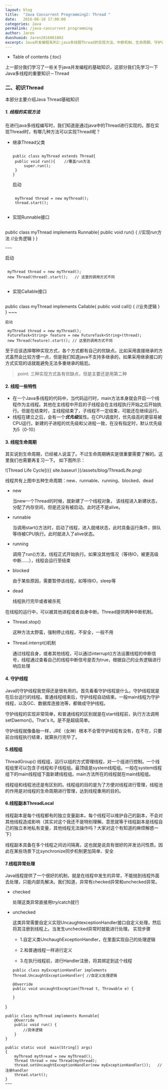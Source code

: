 ```yaml
---
layout: blog
title:  "Java Concurrent Programming2: Thread "
date:   2016-06-18 17:00:00
categories: Java
permalink: /java-concurrent programming
author: Jaren
duoshuoid: Jaren2016061802
excerpt: Java并发编程系列2:java多线程Thread的实现方法、中断机制、生命周期、守护进程等
---
```


* Table of contents
{:toc}



上一部分我们学习了一些关于java并发编程的基础知识，这部分我们先学习一下Java多线程的重要知识－Thread

###	二、初识Thread
 本部分主要介绍Java Thread基础知识

##### 1. 线程的实现方法

 在进行java多线程编写时，我们知道是通过java中的Thread进行实现的。那在实现Thread时，有哪几种方法可以实现Thread呢？

* 继承Thread父类
   
   ~~~
   
   public class myThread extends Thread{
   	public void run(){    //覆盖run方法
   		super.run();
   	}
   }
   
   ~~~
   
   启动
   
   ~~~
   
    myThread thread = new myThread();
    thread.start();
    
   ~~~
   
* 实现Runnable接口

	~~~
	
public class myThread implements Runnable{
        public void run() {   //实现run方法
            //业务逻辑
        }
    }
    
	~~~
	
   启动
   
   ~~~
   
    myThread thread = new myThread();
    new Thread(thread).start();   // 这里的调用方式不同
    
   ~~~


* 实现Callable接口
	
	~~~
public class myThread implements Callable<String>{
        public void call() {
            //业务逻辑
        }
    }
    ~~~
    
    启动
   
   ~~~
	myThread thread = new myThread();
    FutureTask<String> feature = new FutureTask<String>(thread);
    new Thread(feature).start(); // 这里的调用方式不同
   ~~~

至于应该选择哪种实现方式，各个方式都有自己的优缺点。比如采用直接继承的方式虽然会比较方便一点，但是我们知道java不支持多继承的，如果采用继承接口的方式实现的话就能避免无法多重继承的尴尬。
 
>point: 三种实现方式各有优缺点，但是主要还是用第二种

#### 2. 线程一些特性

* 在一个Java多线程的代码中，当代码运行时，main方法本身就会开启一个线程作为主线程。其他在主线程中开启的子线程会在主线程执行开始之后开始执行。但是在结束时，主线程结束了，子线程不一定结束，可能还在继续运行。
* 线程在建立之后，会有一个***优先级***属性。在CPU调度时，优先级高的更容易被CPU运行。新建的子进程的优先级和父进程一致，在没有指定时，默认优先级为5（0-10） 

#### 3. 线程生命周期

其实说到生命周期，已经被人说滥了。不过生命周期确实是很重要需要了解的。这里我们也需要再复习一下。
如下图所示：

![Thread Life Cycle]({{ site.baseurl }}/assets/blog/ThreadLife.png)

线程共有上图中五种生命周期：new、runnable、running、blocked、dead

* new

	当new一个Thread的时候，就新建了一个线程对象， 该线程进入新建状态，分配了内存空间，但是还没有被启动。此时还不是alive。

* runnable

	当调用start()方法时，启动了线程，进入就绪状态，此时具备运行条件，排队等待被CPU执行。此时就进入了alive状态。

* running

	调用了run()方法，线程正式开始执行。如果没其他情况（等待IO，被更高级中断……），线程会运行至结束

* blocked

	由于某些原因，需要暂停该线程，如等待IO，sleep等

* dead

	线程执行完毕或者被杀死
	
在线程的运行中，可以被其他进程或者自身中断。Thread提供两种中断机制。

* Thread.stop()

	这种方法太野蛮，强制停止线程，不安全，一般不用

* Thread.interrpt()机制

	通过线程自身，或者其他线程，可以通过interrupt()方法设置线程的中断信号，线程通过查看自己的线程中断信号是否为true，根据自己的业务逻辑进行响应处理
	
	
	
#### 4. 守护线程

Java的守护线程我觉得还是很有用的。首先看看守护线程是什么。守护线程就是在后台运行的线程。普通线程结束后，守护线程自动结束。一般main线程为守护线程，以及GC、数据库连接池等，都做成守护线程。

守护线程的实现非常简单，和普通线程的区别就是在start线程前，执行方法调用setDaemon()。That's it。是不是超级简单。

守护线程就像备胎一样，JRE（女神）根本不会管守护线程有没有，在不在，只要前台线程执行结束，就算执行完毕了。

#### 5.线程组

ThreadGroup() 线程组，运行以组的方式管理线程，对一个组进行控制。一个线程组里可以包含子线程和子线程组。最顶级是system线程组。一般在system线程组下的main线程组下面新建线程组。main方法所在的线程就在main线程组。

线程组和线程池还是有区别的。线程组的目的是为了方便对线程进行管理，线程池的作用是对线程的生命周期进行管理，达到线程重用的目的。

#### 6.线程副本ThreadLocal

线程副本是每个线程都有的独立变量副本。每个线程可以维护自己的副本，不会对其他线程造成影响（其实对这个我还不是特别理解。意思就等于线程副本是线程自己的独立本地私有变量，其他线程无法操作吗？大家对这个有知道的麻烦解惑一下）

线程副本具备在多个线程之间访问隔离，这也就是说具有很好的并发访问性质。因此在某些场景下比synchronize同步机制更加简单、安全

#### 7.线程异常处理

Java线程提供了一个很好的机制，就是在线程中发生的异常，不能抛到线程外面去处理，只能内部先解决。我们知道，异常有checked异常和unchecked异常。

* checked

	处理这类异常直接用try/catch就行

* unchecked

	这类异常需要自定义实现UncaughtexceptionHandler接口自定义处理，然后将其注册到线程上。当发生unchecked异常时就能进行处理。
	实现步骤
	
	* 1.自定义类UnchaughExceptionHandler，在里面实现自己的处理逻辑
	
	* 2.和普通线程一样进行定义
	
	* 3.在执行线程前，进行Handler注册，将其绑定到这个线程
	
	
	~~~
	public class myExceptionHandler implements Thread.UncaughtExceptionHandler{ //自定义处理逻辑
    
    @Override
    public void uncaughtException(Thread t, Throwable e) {
        
    }
}
    
    public class myThread implements Runnable{
        @Override
        public void run() {
            //具体逻辑
        }
    }
    
    public static void  main(String[] args)
    {
        myThread mythread = new myThread();
        Thread thread = new Thread(mythread);
        thread.setUncaughtExceptionHandler(new myExceptionHandler());   //注册handler
        thread.start();
    }
	~~~	 